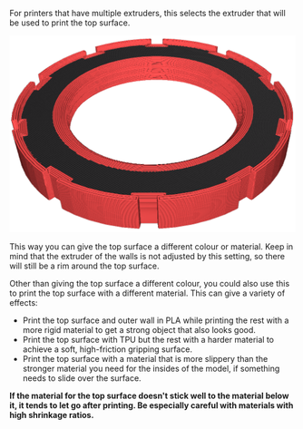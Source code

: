 For printers that have multiple extruders, this selects the extruder that will be used to print the top surface.

![This model will be printed with only the top surface layers in a different colour](images/roofing_extruder_nr.png)

This way you can give the top surface a different colour or material. Keep in mind that the extruder of the walls is not adjusted by this setting, so there will still be a rim around the top surface.

Other than giving the top surface a different colour, you could also use this to print the top surface with a different material. This can give a variety of effects:
* Print the top surface and outer wall in PLA while printing the rest with a more rigid material to get a strong object that also looks good.
* Print the top surface with TPU but the rest with a harder material to achieve a soft, high-friction gripping surface.
* Print the top surface with a material that is more slippery than the stronger material you need for the insides of the model, if something needs to slide over the surface.

**If the material for the top surface doesn't stick well to the material below it, it tends to let go after printing. Be especially careful with materials with high shrinkage ratios.**